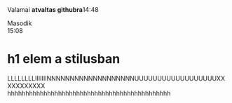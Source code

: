 ﻿﻿<!DOCTYPE html>

<html lang="en" xmlns="http://www.w3.org/1999/xhtml">
<head>
    <meta charset="utf-8" />
    <title></title>
    
</head>
<body>
<p>Valamai <b>atvaltas githubra</b>14:48</p> 

<p>Masodik <br>15:08</p>
<h1> h1 elem a stilusban</h1>

LLLLLLLLIIIIIIINNNNNNNNNNNNNNNNNNNUUUUUUUUUUUUUUUUUUXXXXXXXXXXX    
    hhhhhhhhhhhhhhhhhhhhhhhhhhhhhhhhhhhhhhhhhhhhh
</body>
</html>
